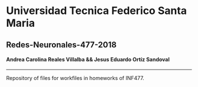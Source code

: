 # Universidad Tecnica Federico Santa Maria 
## Redes-Neuronales-477-2018 
#### Andrea Carolina Reales Villalba  &&  Jesus Eduardo Ortíz Sandoval
---
Repository of files for workfiles in homeworks of INF477.
